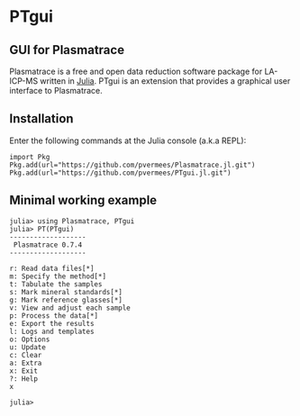# PTgui

## GUI for Plasmatrace

Plasmatrace is a free and open data reduction software package for
LA-ICP-MS written in [Julia](https://julialang.org/). PTgui is an
extension that provides a graphical user interface to Plasmatrace.

## Installation

Enter the following commands at the Julia console (a.k.a REPL):

```
import Pkg
Pkg.add(url="https://github.com/pvermees/Plasmatrace.jl.git")
Pkg.add(url="https://github.com/pvermees/PTgui.jl.git")
```

## Minimal working example

```
julia> using Plasmatrace, PTgui
julia> PT(PTgui)
-------------------
 Plasmatrace 0.7.4
-------------------

r: Read data files[*]
m: Specify the method[*]
t: Tabulate the samples
s: Mark mineral standards[*]
g: Mark reference glasses[*]
v: View and adjust each sample
p: Process the data[*]
e: Export the results
l: Logs and templates
o: Options
u: Update
c: Clear
a: Extra
x: Exit
?: Help
x

julia> 
```

